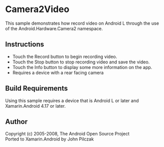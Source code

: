 Camera2Video
==================
This sample demonstrates how record video on Android L through the use of the Android.Hardware.Camera2 namespace.

Instructions
------------

* Touch the Record button to begin recording video.
* Touch the Stop button to stop recording video and save the video.
* Touch the Info button to display some more information on the app.
* Requires a device with a rear facing camera

Build Requirements
------------------
Using this sample requires a device that is Android L or later and Xamarin.Android 4.17 or later.

Author
------
Copyright (c) 2005-2008, The Android Open Source Project  
Ported to Xamarin.Android by John Pilczak
